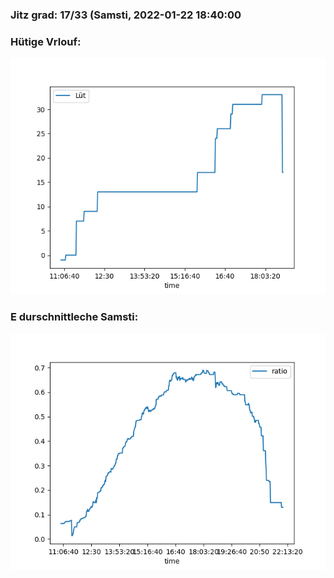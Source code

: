 ### Jitz grad: 17/33 (Samsti, 2022-01-22 18:40:00

### Hütige Vrlouf:
![Graph](Today.png)

### E durschnittleche Samsti:
![Graph](Samsti.png)